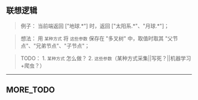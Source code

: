 ## 联想逻辑 

> 例子： 
    当前端返回 ["地球.\*"] 时，返回 ["太阳系.\*"、"月球.\*"]；
    
> 想法：
    用 `某种方式` 将 `这些参数` 保存在 "多叉树" 中，取值时取其 "父节点"、"兄弟节点"、"子节点"；
    
> TODO：
    1. `某种方式` 怎么做？ 2. `这些参数`（某种方式采集||写死？||机器学习+爬虫？）

---

## MORE_TODO
